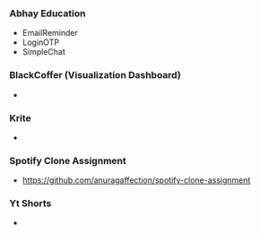 ### Abhay Education 
- EmailReminder 
- LoginOTP 
- SimpleChat 

### BlackCoffer (Visualization Dashboard)
- 

### Krite 
- 


### Spotify Clone Assignment 
- https://github.com/anuragaffection/spotify-clone-assignment


### Yt Shorts 
- 

